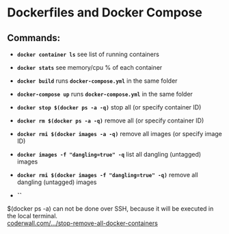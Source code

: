 <script>window.scrollTo(0,document.body.scrollHeight);</script>

# Dockerfiles and Docker Compose  
  
## Commands:  
  
* **`docker container ls`** see list of running containers  
* **`docker stats`** see memory/cpu % of each container  
  
* **`docker build`** runs **`docker-compose.yml`** in the same folder  
* **`docker-compose up`** runs **`docker-compose.yml`** in the same folder  
  
* **`docker stop $(docker ps -a -q)`** stop all (or specify container ID)  
* **`docker rm $(docker ps -a -q)`** remove all (or specify container ID)  
  
* **`docker rmi $(docker images -a -q)`** remove all images (or specify image ID)  
* **`docker images -f "dangling=true" -q`** list all dangling (untagged) images  
* **`docker rmi $(docker images -f "dangling=true" -q)`** remove all dangling (untagged) images  
  
* **``**  
  
$(docker ps -a) can not be done over SSH, because it will be executed in the local terminal.  
[coderwall.com/.../stop-remove-all-docker-containers](https://coderwall.com/p/ewk0mq/stop-remove-all-docker-containers)  
  
